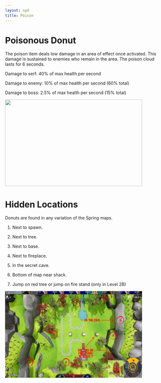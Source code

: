 ```yaml
---
layout: spd
title: Poison
---
```


# Poisonous Donut

The poison item deals low damage in an area of effect once activated. This damage is sustained to enemies who remain in the area. The poison cloud lasts for 6 seconds.

Damage to serf: 40% of max health per second

Damage to enemy: 10% of max health per second (60% total)

Damage to boss: 2.5% of max health per second (15% total)

<img src="/assets/images/spd/item-poison.gif" width="449" height="283">

# Hidden Locations

Donuts are found in any variation of the Spring maps.

1. Next to spawn.

2. Next to tree.

3. Next to base.

4. Next to fireplace.

5. In the secret cave.

6. Bottom of map near shack.

7. Jump on red tree or jump on fire stand (only in Level 2B)

<a href="/assets/images/spd/map-poison.jpg">
  <img src="/assets/images/spd/map-poison.jpg" width="449" height="283">
</a>

